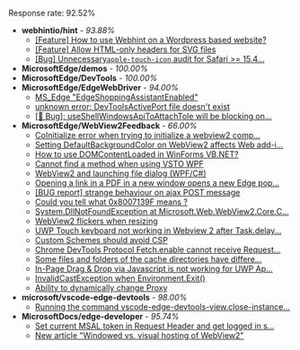 Response rate: 92.52%

* **webhintio/hint** - _93.88%_
  * [[Feature] How to use Webhint on a Wordpress based website?](https://github.com/webhintio/hint/issues/5345)
  * [[Feature] Allow HTML-only headers for SVG files](https://github.com/webhintio/hint/issues/5281)
  * [[Bug] Unnecessary`apple-touch-icon` audit for Safari >= 15.4...](https://github.com/webhintio/hint/issues/5256)
* **MicrosoftEdge/demos** - _100.00%_
* **MicrosoftEdge/DevTools** - _100.00%_
* **MicrosoftEdge/EdgeWebDriver** - _94.00%_
  * [MS_Edge "EdgeShoppingAssistantEnabled"](https://github.com/MicrosoftEdge/EdgeWebDriver/issues/51)
  * [unknown error: DevToolsActivePort file doesn't exist](https://github.com/MicrosoftEdge/EdgeWebDriver/issues/44)
  * [[🐛 Bug]: useShellWindowsApiToAttachToIe will be blocking on...](https://github.com/MicrosoftEdge/EdgeWebDriver/issues/34)
* **MicrosoftEdge/WebView2Feedback** - _66.00%_
  * [CoInitialize error when trying to initialize a webview2 comp...](https://github.com/MicrosoftEdge/WebView2Feedback/issues/2857)
  * [Setting DefaultBackgroundColor on WebView2 affects Web add-i...](https://github.com/MicrosoftEdge/WebView2Feedback/issues/2856)
  * [How to use DOMContentLoaded in WinForms VB.NET?](https://github.com/MicrosoftEdge/WebView2Feedback/issues/2855)
  * [Cannot find a method when using VSTO WPF](https://github.com/MicrosoftEdge/WebView2Feedback/issues/2852)
  * [WebView2 and launching file dialog (WPF/C#)](https://github.com/MicrosoftEdge/WebView2Feedback/issues/2849)
  * [Opening a link in a PDF in a new window opens a new Edge pop...](https://github.com/MicrosoftEdge/WebView2Feedback/issues/2848)
  * [[BUG report] strange behaviour on ajax POST message](https://github.com/MicrosoftEdge/WebView2Feedback/issues/2847)
  * [Could you tell what 0x8007139F means ? ](https://github.com/MicrosoftEdge/WebView2Feedback/issues/2843)
  * [System.DllNotFoundException at Microsoft.Web.WebView2.Core.C...](https://github.com/MicrosoftEdge/WebView2Feedback/issues/2820)
  * [WebView2 flickers when resizing](https://github.com/MicrosoftEdge/WebView2Feedback/issues/2815)
  * [UWP Touch keyboard not working in Webview 2 after Task.delay...](https://github.com/MicrosoftEdge/WebView2Feedback/issues/2811)
  * [Custom Schemes should avoid CSP](https://github.com/MicrosoftEdge/WebView2Feedback/issues/2850)
  * [Chrome DevTools Protocol Fetch.enable cannot receive Request...](https://github.com/MicrosoftEdge/WebView2Feedback/issues/2842)
  * [Some files and folders of the cache directories have differe...](https://github.com/MicrosoftEdge/WebView2Feedback/issues/2838)
  * [In-Page Drag & Drop via Javascript is not working for UWP Ap...](https://github.com/MicrosoftEdge/WebView2Feedback/issues/2826)
  * [InvalidCastException when Environment.Exit()](https://github.com/MicrosoftEdge/WebView2Feedback/issues/2824)
  * [Ability to dynamically change Proxy](https://github.com/MicrosoftEdge/WebView2Feedback/issues/2809)
* **microsoft/vscode-edge-devtools** - _98.00%_
  * [Running the command vscode-edge-devtools-view.close-instance...](https://github.com/microsoft/vscode-edge-devtools/issues/1188)
* **MicrosoftDocs/edge-developer** - _95.74%_
  * [Set current MSAL token in Request Header and get logged in s...](https://github.com/MicrosoftDocs/edge-developer/issues/2234)
  * [New article "Windowed vs. visual hosting of WebView2"](https://github.com/MicrosoftDocs/edge-developer/pull/2205)